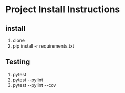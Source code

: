 # Project Install Instructions

## install 

1. clone 
2. pip install -r requirements.txt


## Testing 

1. pytest
2. pytest --pylint
3. pytest --pylint --cov